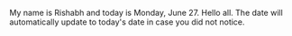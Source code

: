 My name is Rishabh and today is Monday, June 27. Hello all. The date will automatically update to today's date in case you did not notice.
